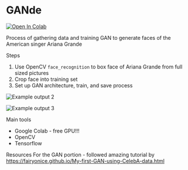 # GANde

[![Open In Colab](https://colab.research.google.com/assets/colab-badge.svg)](https://colab.research.google.com/github/googlecolab/colabtools/blob/master/notebooks/colab-github-demo.ipynb)

Process of gathering data and training GAN to generate faces of the American singer Ariana Grande

Steps
1. Use OpenCV `face_recognition` to box face of Ariana Grande from full sized pictures
2. Crop face into training set
3. Set up GAN architecture, train, and save process

![Example output 2](GANde_output_2.gif)

![Example output 3](GANde_output_3.gif)

Main tools
* Google Colab - free GPU!!!
* OpenCV
* Tensorflow


Resources
For the GAN portion - followed amazing tutorial by https://fairyonice.github.io/My-first-GAN-using-CelebA-data.html
